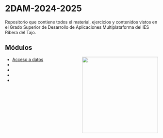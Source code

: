 # 2DAM-2024-2025
Repositorio que contiene todos el material, ejercicios y contenidos vistos en el Grado Superior de Desarrollo de Aplicaciones Multiplataforma del IES Ribera del Tajo.
<h2>Módulos</h2>
<picture> <img align="right" src="https://github.com/7oSkaaa/7oSkaaa/blob/main/Images/Right_Side.gif?raw=true" width = 250px></picture>
<ul>
  <li>
    <a href="https://github.com/Olmedo30/AccesoDatos-00-2024-2025">Acceso a datos</a>
  </li>
  <li>
    <a href=""></a>
  </li>
  <li>
    <a href=""></a>
  </li>
  <li>
    <a href=""></a>
  </li>
  <li>
    <a href=""></a>
  </li>
</ul>

